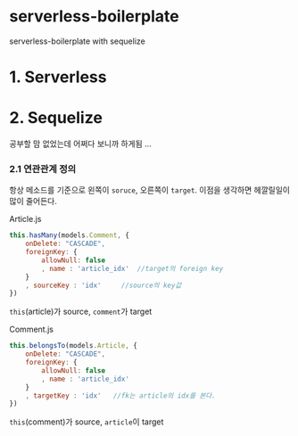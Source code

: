 # serverless-boilerplate
serverless-boilerplate with sequelize


# 1. Serverless

# 2. Sequelize
공부할 맘 없었는데 어쩌다 보니까 하게됨 ...

### 2.1 연관관계 정의

항상 메소드를 기준으로 왼쪽이 `soruce`, 오른쪽이 `target`. 이점을 생각하면 헤깔릴일이 많이 줄어든다.

Article.js
```javascript
this.hasMany(models.Comment, {
    onDelete: "CASCADE",
    foreignKey: {
        allowNull: false
        , name : 'article_idx'  //target의 foreign key
    }
    , sourceKey : 'idx'     //source의 key값
})
```
`this`(article)가 source, `comment`가 target

Comment.js
```javascript
this.belongsTo(models.Article, {
    onDelete: "CASCADE",
    foreignKey: {
        allowNull: false
        , name : 'article_idx'
    }
    , targetKey : 'idx'   //fk는 article의 idx를 본다.
})
```

`this`(comment)가 source, `article`이 target